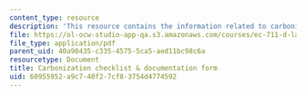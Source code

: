 ```yaml
---
content_type: resource
description: 'This resource contains the information related to carbonization checklist. '
file: https://ol-ocw-studio-app-qa.s3.amazonaws.com/courses/ec-711-d-lab-energy-spring-2011/60955952a9c740f27cf83754d4774592_MITEC_711S11_read6b.pdf
file_type: application/pdf
parent_uid: 40a90435-c335-4575-5ca5-aed11bc98c6a
resourcetype: Document
title: Carbonization checklist & documentation form
uid: 60955952-a9c7-40f2-7cf8-3754d4774592
---
```

